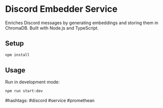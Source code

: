 # Discord Embedder Service

Enriches Discord messages by generating embeddings and storing them in ChromaDB.
Built with Node.js and TypeScript.

## Setup

```bash
npm install
```

## Usage

Run in development mode:

```bash
npm run start:dev
```

#hashtags: #discord #service #promethean
